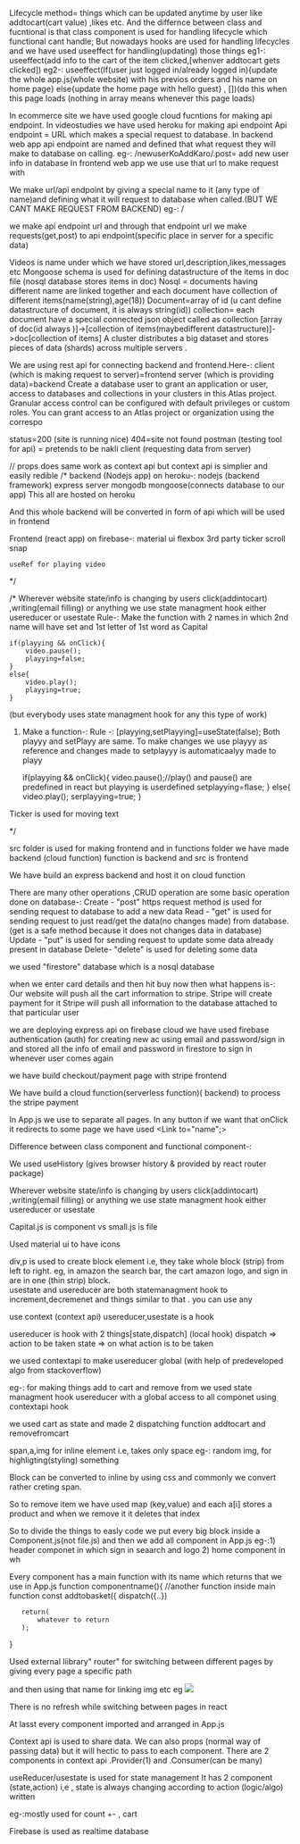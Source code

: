 Lifecycle method= things which can be updated anytime by user like addtocart(cart value) ,likes etc.
And the differnce between class and fucntional is that class component is used for handling lifecycle which functional cant handle;
But nowadays hooks are used for handling lifecycles and we have used useeffect for handling(updating) those things
eg1-: useeffect(add info to the cart of the item clicked,[whenver addtocart gets clicked])
eg2-: useeffect(If(user just logged in/already logged in){update the whole app.js(whole website) with his previos orders and his name on home page}
               else{update the home page with hello guest}     ,                            [])(do this when this page loads (nothing in array means whenever this page loads)




In ecommerce site we have used google cloud fucntions for making api endpoint.
In videostudies we have used heroku for making api endpoint
Api endpoint = URL which makes a special request to database. 
In backend web app api endpoint are named and defined that what request they will make to database on calling. eg-: /newuserKoAddKaro/.post= add new user info in database
In frontend web app we use use that url to make request with 

We make url/api endpoint by giving a special name to it (any type of name)and defining what it will request to database when called.(BUT WE CANT MAKE REQUEST FROM BACKEND)
eg-: /

we make api endpoint url and through that endpoint url we make requests(get,post) to api endpoint(specific place in server for a specific data)


Videos is name under which we have stored url,description,likes,messages etc
Mongoose schema is used for defining datastructure of the items in doc file (nosql database stores items in doc) 
Nosql  = documents having different name are linked together and each document have collection of different items(name(string),age(18))
Document=array of id (u cant define datastructure of document, it is always string(id))
collection= each document have a special connected json object called as collection
  [array of doc(id always )]->[collection of items(maybedifferent datastructure)]->doc[collection of items]
A cluster distributes a big dataset and stores pieces of data (shards) across multiple servers .

We are using rest api for connecting backend and frontend.Here-:
client (which is making request to server)=frontend
server (which is providing data)=backend
Create a database user to grant an application or user, access to databases and collections in your clusters in this Atlas project. Granular access control can be configured with default privileges or custom roles. You can grant access to an Atlas project or organization using the correspo

status=200 (site is running nice)
404=site not found
postman (testing tool for api) = pretends to be nakli client (requesting data from server)


// props does same work as context api but context api is simplier and easily redible
/* backend (Nodejs app) on heroku-:
    nodejs (backend framework)
    express server
    mongodb 
    mongoose(connects database to our app)
This all are hosted on heroku

And this whole backend will be converted in form of api which will be used in frontend 


Frontend (react app) on firebase-:
    material ui
    flexbox
    3rd party ticker
    scroll snap
    
    useRef for playing video

*/



/*
Wherever website state/info is changing by users click(addintocart) ,writing(email filling) or anything we use state managment hook either usereducer or usestate
Rule-: Make the function with 2 names in which 2nd name will have set and 1st letter of 1st word as Capital 
    
    if(playying && onClick){
        video.pause();
        playying=false;
    }
    else{
        video.play();
        playying=true;
    }
   (but everybody uses state managment hook for any this type of work)
1) Make a function-:
    Rule -: [playying,setPlayying]=useState(false);
    Both playyy and setPlayy are same.
    To make changes we use playyy as reference and changes made to setplayyy is automaticaalyy made to playy

    if(playying && onClick){
       video.pause();//play() and pause() are predefined in react but playying is userdefined
       setplayying=flase;
    }
    else{
       video.play();
       serplayying=true;
    }



Ticker is used for moving text

*/




src folder is used for making frontend and in functions folder we have made backend (cloud function)
function is backend and src is frontend

We have build an express backend and host it on cloud function



There are many other operations ,CRUD operation are some basic operation done on database-:
Create - "post" https request method is used for sending request to database to add a new data 
Read - "get" is used for sending request to just read/get the data(no changes made) from database. (get is a safe method because it does not changes data in database)
Update - "put" is used for sending request to update some data already present in database
Delete- "delete" is used for deleting some data






we used "firestore" database which is a nosql database


when we enter card details and then hit buy now then what happens is-:
Our website will push all the cart information to stripe.
Stripe will create payment for it
Stripe will push all information to the database attached to that particular user

we are deploying express api on firebase cloud 
we have used firebase authentication (auth) for creating new ac using email and password/sign in and stored all the info of email and password in firestore to sign in whenever user comes again

we have build checkout/payment page with stripe frontend

We have build a cloud function(serverless function)( backend) to process the stripe payment

In App.js we use <router path=name> to separate all pages.
In any button if we want that onClick it redirects to some page we have used <Link to="name";></Link>

Difference between class component and functional component-:
  
  
  
We used useHistory (gives browser history & provided by react router package)


Wherever website state/info is changing by users click(addintocart) ,writing(email filling) or anything we use state managment hook either usereducer or usestate

Capital.js is component vs small.js is file

Used material ui to have icons


div,p is used to create block element i.e, they take whole block (strip) from left to right.
eg, in amazon  the search bar, the cart amazon logo, and sign in  are in one (thin strip) block.  
usestate and usereducer are both statemanagment hook to increment,decremenet and things similar to that .
you can use any

use context (context api) usereducer,usestate is a hook

usereducer is hook with 2 things[state,dispatch] (local hook)
dispatch => action to be taken
state => on what action is to be taken

we used contextapi to make usereducer  global (with help of predeveloped algo from stackoverflow)

eg-: for making things add to cart and remove from we used state managment hook usereducer  with a global access to all componet using contextapi hook

we used cart as state  and made 2 dispatching function addtocart and removefromcart










span,a,img for inline element i.e, takes only space 
eg-: random img, for highligting(styling) something

Block can be converted to inline by using css 
and commonly we convert rather creting span.

So to remove item we have used map (key,value) and each a[i] stores a product and when we remove it it deletes that index


So to divide the things to easly code we put every big block inside a Component.js(not file.js) and then we add all component  in App.js 
eg-:1) header componet in which sign in seaarch and logo 
2) home component in wh



Every component has a main function with its name which returns that we use in App.js
function componentname(){
       //another function inside main function
       const addtobasket({
            dispatch({..})

       return(
           whatever to return
       );
}
  
  
  
Used external liibrary" router" for switching between different pages by giving every page a specific path 
<Route path="/checkout">

and then using that name for linking img  etc
eg<Link to="checkout">
            <img src="..">
     </Link>

There is no refresh while switching between pages in react




At lasst every component imported and arranged  in App.js
  
  
  

Context api is used to share data.
We can also props (normal way of passing data) but it will hectic to pass to each component.
There are 2 components in context api 
.Provider(1) and .Consumer(can be many)


useReducer/usestate is used for state management
It has 2 component (state,action)
i,e , state is always changing according to
action (logic/algo) written

eg-:mostly used for count +- , cart



Firebase is used as realtime database
